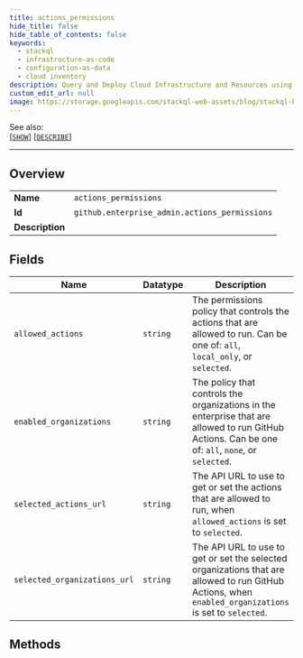 ```yaml
---
title: actions_permissions
hide_title: false
hide_table_of_contents: false
keywords:
  - stackql
  - infrastructure-as-code
  - configuration-as-data
  - cloud inventory
description: Query and Deploy Cloud Infrastructure and Resources using SQL
custom_edit_url: null
image: https://storage.googleapis.com/stackql-web-assets/blog/stackql-blog-post-featured-image.png
---
```

  
    
See also:   
[[` SHOW `]](/docs/language-spec/show) [[` DESCRIBE `]](/docs/language-spec/describe)  
* * * 
## Overview
<table><tbody>
<tr><td><b>Name</b></td><td><code>actions_permissions</code></td></tr>
<tr><td><b>Id</b></td><td><code>github.enterprise_admin.actions_permissions</code></td></tr>
<tr><td><b>Description</b></td><td></td></tr>
</tbody></table>

## Fields
| Name | Datatype | Description |
| ---- | -------- | ----------- |
| `allowed_actions` | `string` | The permissions policy that controls the actions that are allowed to run. Can be one of: `all`, `local_only`, or `selected`. |
| `enabled_organizations` | `string` | The policy that controls the organizations in the enterprise that are allowed to run GitHub Actions. Can be one of: `all`, `none`, or `selected`. |
| `selected_actions_url` | `string` | The API URL to use to get or set the actions that are allowed to run, when `allowed_actions` is set to `selected`. |
| `selected_organizations_url` | `string` | The API URL to use to get or set the selected organizations that are allowed to run GitHub Actions, when `enabled_organizations` is set to `selected`. |
## Methods
